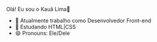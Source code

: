 Olá! Eu sou o Kauã Lima👋

- 🔭 Atualmente trabalho como Desenvolvedor Front-end 
- 🌱 Estudando HTML|CSS
- 😄 Pronouns: Ele/Dele

<div>
  <a href="https://www.linkedin.com/in/kaua-limadev"
  <img height="180em" img width="48%" src=https://github-readme-stats.vercel.app/api?username=kauadev1&show_icons=true&theme=dracula&include_all_commits=true&counts_private=true"/>
